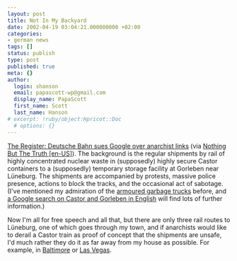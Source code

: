 ```yaml
---
layout: post
title: Not In My Backyard
date: 2002-04-19 03:04:21.000000000 +02:00
categories:
- german news
tags: []
status: publish
type: post
published: true
meta: {}
author:
  login: shanson
  email: papascott-wp@gmail.com
  display_name: PapaScott
  first_name: Scott
  last_name: Hanson
# excerpt: !ruby/object:Hpricot::Doc
  # options: {}
---
```

<p><a href="http://www.theregister.co.uk/content/6/24924.html">The Register: Deutsche Bahn sues Google over anarchist links</a> (via <a href="http://en.nothingbutthetruth.de/archives/000776.shtml#000776">Nothing But The Truth [en-US]</a>). The background is the regular shipments by rail of highly concentrated nuclear waste in (supposedly) highly secure Castor containers to a (supposedly) temporary storage facility at Gorleben near Lüneburg. The shipments are accompanied by protests, massive police presence, actions to block the tracks, and the occasional act of sabotage. (I've mentioned my admiration of the <a href="/2001/03/28/">armoured garbage trucks</a> before, and <a href="http://www.google.com/search?as_q=castor+gorleben&hl=en&btnG=Google+Search&as_epq=&as_oq=&as_eq=&lr=lang_en&as_ft=i&as_filetype=&as_qdr=all&as_occt=any&as_dt=i&as_sitesearch=&safe=images">a Google search on Castor and Gorleben in English</a> will find lots of further information.)</p>
<p>Now I'm all for free speech and all that, but there are only three rail routes to Lüneburg, one of which goes through my town, and if anarchists would like to derail a Castor train as proof of concept that the shipments are unsafe, I'd much rather they do it as far away from my house as possible. For example, in <a href="http://www.citypaper.com/2002-02-20/mobs.html">Baltimore</a> or <a href="http://www.lasvegassun.com/sunbin/stories/text/2002/feb/12/513027050.html">Las Vegas</a>.</p>
